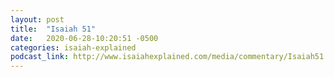 ```yaml
---
layout: post
title:  "Isaiah 51"
date:   2020-06-28-10:20:51 -0500
categories: isaiah-explained
podcast_link: http://www.isaiahexplained.com/media/commentary/Isaiah51.mp3
---
```

